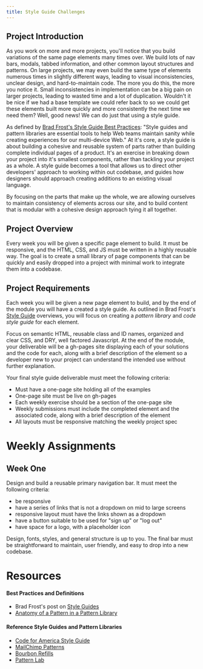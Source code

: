 ```yaml
---
title: Style Guide Challenges
---
```


## Project Introduction

As you work on more and more projects, you'll notice that you build variations of the same page elements many times over. We build lots of nav bars, modals, tabbed information, and other common layout structures and patterns. On large projects, we may even build the same type of elements numerous times in slightly different ways, leading to visual inconsistencies, unclear design, and hard-to-maintain code. The more you do this, the more you notice it. Small inconsistencies in implementation can be a big pain on larger projects, leading to wasted time and a lot of duplication. Wouldn't it be nice if we had a base template we could refer back to so we could get these elements built more quickly and more consistently the next time we need them? Well, good news! We can do just that using a style guide.

As defined by [Brad Frost's Style Guide Best Practices](http://bradfrost.com/blog/post/style-guide-best-practices/): "Style guides and pattern libraries are essential tools to help Web teams maintain sanity while creating experiences for our multi-device Web." At it's core, a style guide is about building a cohesive and reusable system of parts rather than building complete individual pages of a product. It's an exercise in breaking down your project into it's smallest components, rather than tackling your project as a whole. A style guide becomes a tool that allows us to direct other developers' approach to working within out codebase, and guides how designers should approach creating additions to an existing visual language.

By focusing on the parts that make up the whole, we are allowing ourselves to maintain consistency of elements across our site, and to build content that is modular with a cohesive design approach tying it all together.

## Project Overview

Every week you will be given a specific page element to build. It must be responsive, and the HTML, CSS, and JS must be written in a highly reusable way. The goal is to create a small library of page components that can be quickly and easily dropped into a project with minimal work to integrate them into a codebase.

## Project Requirements

Each week you will be given a new page element to build, and by the end of the module you will have a created a style guide. As outlined in Brad Frost's [Style Guide](http://bradfrost.com/blog/post/style-guides/) overviews, you will focus on creating a _pattern library_ and _code style guide_ for each element.

Focus on semantic HTML, reusable class and ID names, organized and clear CSS, and DRY, well factored Javascript. At the end of the module, your deliverable will be a gh-pages site displaying each of your solutions and the code for each, along with a brief description of the element so a developer new to your project can understand the intended use without further explanation.

Your final style guide deliverable must meet the following criteria:

- Must have a one-page site holding all of the examples
- One-page site must be live on gh-pages
- Each weekly exercise should be a section of the one-page site
- Weekly submissions must include the completed element and the associated code, along with a brief description of the element
- All layouts must be responsive matching the weekly project spec

# Weekly Assignments

## Week One

Design and build a reusable primary navigation bar. It must meet the following criteria:

- be responsive
- have a series of links that is not a dropdown on mid to large screens
- responsive layout must have the links shown as a dropdown
- have a button suitable to be used for "sign up" or "log out"
- have space for a logo, with a placeholder icon

Design, fonts, styles, and general structure is up to you. The final bar must be straightforward to maintain, user friendly, and easy to drop into a new codebase.

# Resources

#### Best Practices and Definitions
- Brad Frost's post on [Style Guides](http://bradfrost.com/blog/post/style-guides/)
- [Anatomy of a Pattern in a Pattern Library](http://bradfrost.com/blog/post/anatomy-of-a-pattern-in-a-pattern-library/)

#### Reference Style Guides and Pattern Libraries
- [Code for America Style Guide](http://codeforamerica.clearleft.com/)
- [MailChimp Patterns](http://ux.mailchimp.com/patterns/)
- [Bourbon Refills](http://refills.bourbon.io/)
- [Pattern Lab](http://patternlab.io/)

